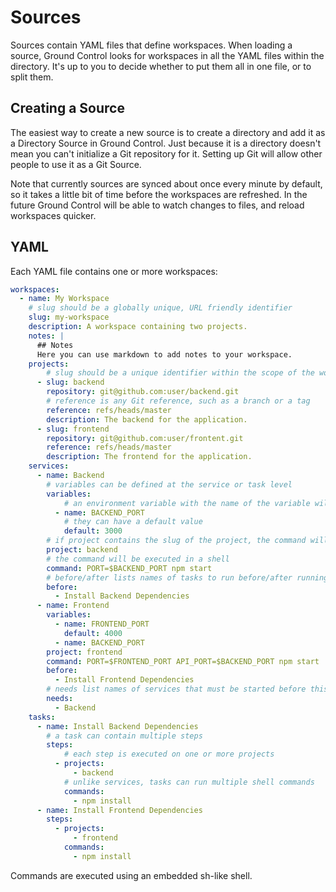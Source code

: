 # Sources

Sources contain YAML files that define workspaces. When loading a source,
Ground Control looks for workspaces in all the YAML files within the directory.
It's up to you to decide whether to put them all in one file, or to split them.

## Creating a Source

The easiest way to create a new source is to create a directory and add it as a
Directory Source in Ground Control. Just because it is a directory doesn't mean
you can't initialize a Git repository for it. Setting up Git will allow other
people to use it as a Git Source.

Note that currently sources are synced about once every minute by default, so it
takes a little bit of time before the workspaces are refreshed. In the future
Ground Control will be able to watch changes to files, and reload workspaces
quicker.

## YAML

Each YAML file contains one or more workspaces:

```yaml
workspaces:
  - name: My Workspace
    # slug should be a globally unique, URL friendly identifier
    slug: my-workspace
    description: A workspace containing two projects.
    notes: |
      ## Notes
      Here you can use markdown to add notes to your workspace.
    projects:
        # slug should be a unique identifier within the scope of the workspace
      - slug: backend
        repository: git@github.com:user/backend.git
        # reference is any Git reference, such as a branch or a tag
        reference: refs/heads/master
        description: The backend for the application.
      - slug: frontend
        repository: git@github.com:user/frontent.git
        reference: refs/heads/master
        description: The frontend for the application.
    services:
      - name: Backend
        # variables can be defined at the service or task level
        variables:
            # an environment variable with the name of the variable will be set
          - name: BACKEND_PORT
            # they can have a default value
            default: 3000
        # if project contains the slug of the project, the command will run in that project
        project: backend
        # the command will be executed in a shell
        command: PORT=$BACKEND_PORT npm start
        # before/after lists names of tasks to run before/after running the command
        before:
          - Install Backend Dependencies
      - name: Frontend
        variables:
          - name: FRONTEND_PORT
            default: 4000
          - name: BACKEND_PORT
        project: frontend
        command: PORT=$FRONTEND_PORT API_PORT=$BACKEND_PORT npm start
        before:
          - Install Frontend Dependencies
        # needs list names of services that must be started before this one
        needs:
          - Backend
    tasks:
      - name: Install Backend Dependencies
        # a task can contain multiple steps
        steps:
            # each step is executed on one or more projects
          - projects:
              - backend
            # unlike services, tasks can run multiple shell commands
            commands:
              - npm install
      - name: Install Frontend Dependencies
        steps:
          - projects:
              - frontend
            commands:
              - npm install
```

Commands are executed using an embedded sh-like shell.